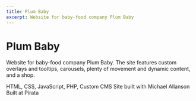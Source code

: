 ```yaml
---
title: Plum Baby
excerpt: Website for baby-food company Plum Baby
---
```


# Plum Baby

Website for baby-food company Plum Baby. The site features custom overlays and tooltips, carousels, plenty of movement and dynamic content, and a shop.

HTML, CSS, JavaScript, PHP, Custom CMS
Site built with Michael Allanson
Built at Pirata
